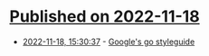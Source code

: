 # [Published on 2022-11-18](index.md)

* [2022-11-18, 15:30:37](https://lobste.rs/s/vhxxjj/google_s_go_styleguide) - [Google's go styleguide](https://google.github.io/styleguide/go/guide)
